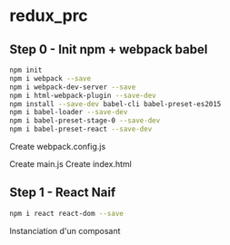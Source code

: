 # redux_prc

## Step 0 - Init npm + webpack babel
```bash
npm init
npm i webpack --save
npm i webpack-dev-server --save
npm i html-webpack-plugin --save-dev
npm install --save-dev babel-cli babel-preset-es2015
npm i babel-loader --save-dev
npm i babel-preset-stage-0 --save-dev
npm i babel-preset-react --save-dev
```

Create webpack.config.js

Create main.js
Create index.html

## Step 1 - React Naif
```bash
npm i react react-dom --save
```

Instanciation d'un composant
